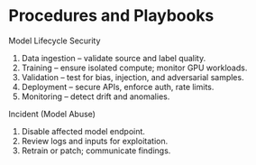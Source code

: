 # Procedures and Playbooks
Model Lifecycle Security
1. Data ingestion – validate source and label quality.  
2. Training – ensure isolated compute; monitor GPU workloads.  
3. Validation – test for bias, injection, and adversarial samples.  
4. Deployment – secure APIs, enforce auth, rate limits.  
5. Monitoring – detect drift and anomalies.  

Incident (Model Abuse)
1. Disable affected model endpoint.  
2. Review logs and inputs for exploitation.  
3. Retrain or patch; communicate findings.
